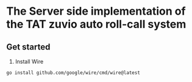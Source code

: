 # The Server side implementation of the TAT zuvio auto roll-call system

## Get started

1. Install Wire

```bash
go install github.com/google/wire/cmd/wire@latest
```
